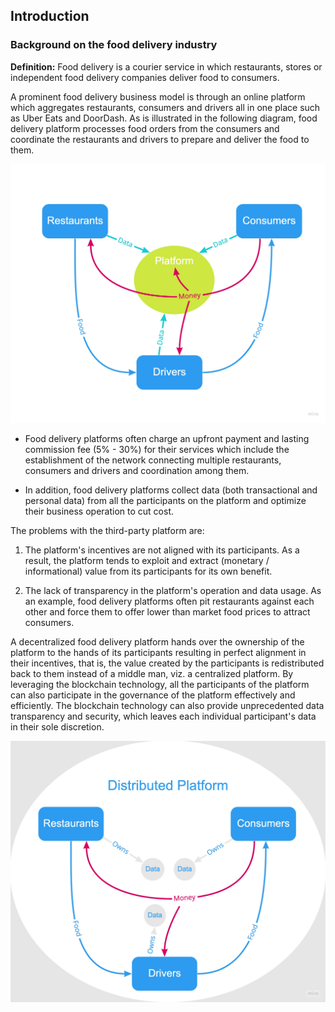 ## Introduction

### Background on the food delivery industry

**Definition:** Food delivery is a courier service in which restaurants, stores or independent food delivery companies deliver food to consumers.

A prominent food delivery business model is through an online platform which aggregates restaurants, consumers and drivers all in one place such as Uber Eats and DoorDash. As is illustrated in the following diagram, food delivery platform processes food orders from the consumers and coordinate the restaurants and drivers to prepare and deliver the food to them.

![A typical centralized food delivery business model"](assets/centralized-food-delivery-platform-diagram.jpg) 

- Food delivery platforms often charge an upfront payment and lasting commission fee (5% - 30%) for their services which include the establishment of the network connecting multiple restaurants, consumers and drivers and coordination among them.

- In addition, food delivery platforms collect data (both transactional and personal data) from all the participants on the platform and optimize their business operation to cut cost.

The problems with the third-party platform are:

1. The platform's incentives are not aligned with its participants. As a result, the platform tends to exploit and extract (monetary / informational) value from its participants for its own benefit.

2. The lack of transparency in the platform's operation and data usage. As an example, food delivery platforms often pit restaurants against each other and force them to offer lower than market food prices to attract consumers.

A decentralized food delivery platform hands over the ownership of the platform to the hands of its participants resulting in perfect alignment in their incentives, that is, the value created by the participants is redistributed back to them instead of a middle man, viz. a centralized platform. By leveraging the blockchain technology, all the participants of the platform can also participate in the governance of the platform effectively and efficiently. The blockchain technology can also provide unprecedented data transparency and security, which leaves each individual participant's data in their sole discretion.

![A typical centralized food delivery business model](assets/decentralized-food-delivery-platform-diagram.jpg)
